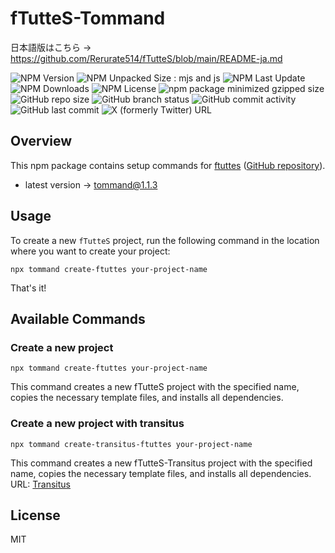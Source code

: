 # fTutteS-Tommand
日本語版はこちら -> https://github.com/Rerurate514/fTutteS/blob/main/README-ja.md

![NPM Version](https://img.shields.io/npm/v/tommand)
![NPM Unpacked Size : mjs and js](https://img.shields.io/npm/unpacked-size/tommand)
![NPM Last Update](https://img.shields.io/npm/last-update/tommand)
![NPM Downloads](https://img.shields.io/npm/dw/tommand)
![NPM License](https://img.shields.io/npm/l/tommand)
![npm package minimized gzipped size](https://img.shields.io/bundlejs/size/tommand)
![GitHub repo size](https://img.shields.io/github/repo-size/rerurate514/fTutteS-Tommand)
![GitHub branch status](https://img.shields.io/github/checks-status/rerurate514/fTutteS-Tommand/develop)
![GitHub commit activity](https://img.shields.io/github/commit-activity/m/rerurate514/fTutteS-Tommand)
![GitHub last commit](https://img.shields.io/github/last-commit/rerurate514/fTutteS-Tommand)
![X (formerly Twitter) URL](https://img.shields.io/twitter/url?url=https%3A%2F%2Fx.com%2Frerurate)

## Overview
This npm package contains setup commands for [ftuttes](https://www.npmjs.com/package/ftuttes) ([GitHub repository](https://github.com/Rerurate514/fTutteS)).

- latest version -> tommand@1.1.3

## Usage
To create a new `fTutteS` project, run the following command in the location where you want to create your project:

```shell
npx tommand create-ftuttes your-project-name
```

That's it!

## Available Commands
### Create a new project
```shell
npx tommand create-ftuttes your-project-name
```
This command creates a new fTutteS project with the specified name, copies the necessary template files, and installs all dependencies.

### Create a new project with transitus
```shell
npx tommand create-transitus-ftuttes your-project-name
```
This command creates a new fTutteS-Transitus project with the specified name, copies the necessary template files, and installs all dependencies.
URL: [Transitus](https://www.npmjs.com/package/transitus)


## License
MIT
